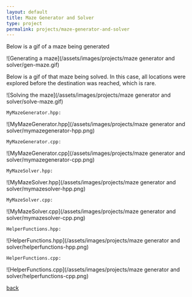 ```yaml
---
layout: default
title: Maze Generator and Solver
type: project
permalink: projects/maze-generator-and-solver
---
```


Below is a gif of a maze being generated

![Generating a maze](/assets/images/projects/maze generator and solver/gen-maze.gif)

Below is a gif of that maze being solved. In this case, all locations were explored before the destination was reached, which is rare.

![Solving the maze](/assets/images/projects/maze generator and solver/solve-maze.gif)


`MyMazeGenerator.hpp:`

![MyMazeGenerator.hpp](/assets/images/projects/maze generator and solver/mymazegenerator-hpp.png)


`MyMazeGenerator.cpp:`

![MyMazeGenerator.cpp](/assets/images/projects/maze generator and solver/mymazegenerator-cpp.png)


`MyMazeSolver.hpp:`

![MyMazeSolver.hpp](/assets/images/projects/maze generator and solver/mymazesolver-hpp.png)


`MyMazeSolver.cpp:`

![MyMazeSolver.cpp](/assets/images/projects/maze generator and solver/mymazesolver-cpp.png)


`HelperFunctions.hpp:`

![HelperFunctions.hpp](/assets/images/projects/maze generator and solver/helperfunctions-hpp.png)


`HelperFunctions.cpp:`

![HelperFunctions.cpp](/assets/images/projects/maze generator and solver/helperfunctions-cpp.png)


[back](./)